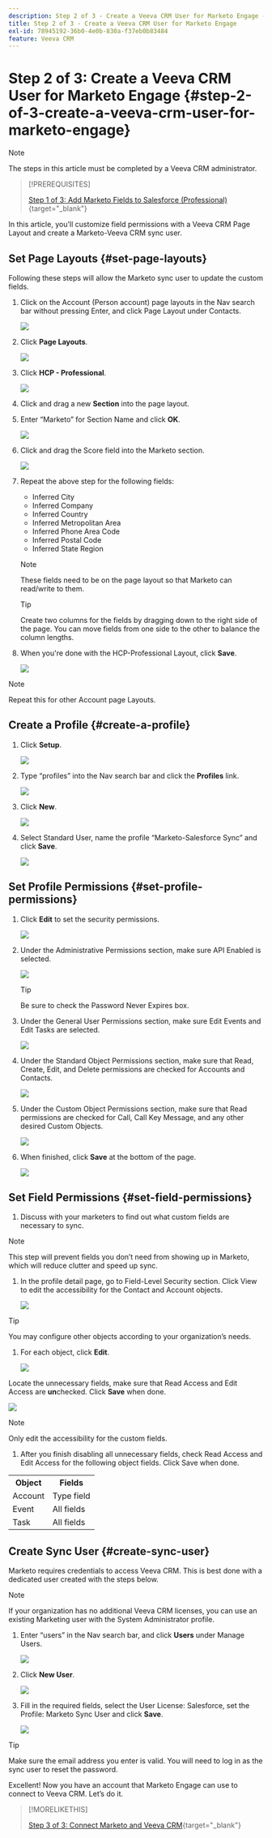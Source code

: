 ```yaml
---
description: Step 2 of 3 - Create a Veeva CRM User for Marketo Engage - Marketo Docs - Product Documentation
title: Step 2 of 3 - Create a Veeva CRM User for Marketo Engage
exl-id: 78945192-36b0-4e0b-830a-f37eb0b83484
feature: Veeva CRM
---
```

# Step 2 of 3: Create a Veeva CRM User for Marketo Engage {#step-2-of-3-create-a-veeva-crm-user-for-marketo-engage}

>[!NOTE]
>
>The steps in this article must be completed by a Veeva CRM administrator.

>[!PREREQUISITES]
>
>[Step 1 of 3: Add Marketo Fields to Salesforce (Professional)](/help/marketo/product-docs/crm-sync/veeva-crm-sync/setup/step-1-of-3-add-marketo-fields-to-veeva-crm.md){target="_blank"}

In this article, you'll customize field permissions with a Veeva CRM Page Layout and create a Marketo-Veeva CRM sync user.

## Set Page Layouts {#set-page-layouts}

Following these steps will allow the Marketo sync user to update the custom fields.

1. Click on the Account (Person account) page layouts in the Nav search bar without pressing Enter, and click Page Layout under Contacts.

   ![](assets/step-2-of-3-create-a-veeva-crm-user-1.png)

1. Click **Page Layouts**.

   ![](assets/step-2-of-3-create-a-veeva-crm-user-2.png)

1. Click **HCP - Professional**.

   ![](assets/step-2-of-3-create-a-veeva-crm-user-3.png)

1. Click and drag a new **Section** into the page layout.

1. Enter “Marketo” for Section Name and click **OK**.

   ![](assets/step-2-of-3-create-a-veeva-crm-user-4.png)

1. Click and drag the Score field into the Marketo section.

   ![](assets/step-2-of-3-create-a-veeva-crm-user-5.png)

1. Repeat the above step for the following fields:

   * Inferred City
   * Inferred Company
   * Inferred Country
   * Inferred Metropolitan Area
   * Inferred Phone Area Code
   * Inferred Postal Code
   * Inferred State Region

   >[!NOTE]
   >
   >These fields need to be on the page layout so that Marketo can read/write to them.

   >[!TIP]
   >
   >Create two columns for the fields by dragging down to the right side of the page. You can move fields from one side to the other to balance the column lengths.

1. When you're done with the HCP-Professional Layout, click **Save**.

   ![](assets/step-2-of-3-create-a-veeva-crm-user-6.png)

>[!NOTE]
>
>Repeat this for other Account page Layouts.

## Create a Profile {#create-a-profile}

1. Click **Setup**.

   ![](assets/step-2-of-3-create-a-veeva-crm-user-7.png)

1. Type “profiles” into the Nav search bar and click the **Profiles** link.

   ![](assets/step-2-of-3-create-a-veeva-crm-user-8.png)

1. Click **New**.

   ![](assets/step-2-of-3-create-a-veeva-crm-user-9.png)

1. Select Standard User, name the profile “Marketo-Salesforce Sync” and click **Save**.

   ![](assets/step-2-of-3-create-a-veeva-crm-user-10.png)

## Set Profile Permissions {#set-profile-permissions}

1. Click **Edit** to set the security permissions.

   ![](assets/step-2-of-3-create-a-veeva-crm-user-11.png)

1. Under the Administrative Permissions section, make sure API Enabled is selected.

   ![](assets/step-2-of-3-create-a-veeva-crm-user-12.png)

   >[!TIP]
   >
   >Be sure to check the Password Never Expires box.

1. Under the General User Permissions section, make sure Edit Events and Edit Tasks are selected.

   ![](assets/step-2-of-3-create-a-veeva-crm-user-13.png)

1. Under the Standard Object Permissions section, make sure that Read, Create, Edit, and Delete permissions are checked for Accounts and Contacts.

   ![](assets/step-2-of-3-create-a-veeva-crm-user-14.png)

1. Under the Custom Object Permissions section, make sure that Read permissions are checked for Call, Call Key Message, and any other desired Custom Objects.

   ![](assets/step-2-of-3-create-a-veeva-crm-user-15.png)

1. When finished, click **Save** at the bottom of the page.

   ![](assets/step-2-of-3-create-a-veeva-crm-user-16.png)

## Set Field Permissions {#set-field-permissions}

1. Discuss with your marketers to find out what custom fields are necessary to sync.

>[!NOTE]
>
>This step will prevent fields you don’t need from showing up in Marketo, which will reduce clutter and speed up sync.

1. In the profile detail page, go to Field-Level Security section. Click View to edit the accessibility for the Contact and Account objects.

   ![](assets/step-2-of-3-create-a-veeva-crm-user-17.png)

>[!TIP]
>
>You may configure other objects according to your organization’s needs.

1. For each object, click **Edit**.

   ![](assets/step-2-of-3-create-a-veeva-crm-user-18.png)

Locate the unnecessary fields, make sure that Read Access and Edit Access are **un**checked. Click **Save** when done.

   ![](assets/step-2-of-3-create-a-veeva-crm-user-19.png)

>[!NOTE]
>
>Only edit the accessibility for the custom fields.

1. After you finish disabling all unnecessary fields, check Read Access and Edit Access for the following object fields. Click Save when done.

<table>
 <tbody>
  <tr>
   <th>Object
   <th>Fields
  </tr>
  <tr>
   <td>Account</td>
   <td>Type field</td>
  </tr>
  <tr>
   <td>Event</td>
   <td>All fields</td>
  </tr>
  <tr>
   <td>Task</td>
   <td>All fields</td>
  </tr>
 </tbody>
</table>

## Create Sync User {#create-sync-user}

Marketo requires credentials to access Veeva CRM. This is best done with a dedicated user created with the steps below.

>[!NOTE]
>
>If your organization has no additional Veeva CRM licenses, you can use an existing Marketing user with the System Administrator profile.

1. Enter “users” in the Nav search bar, and click **Users** under Manage Users.

   ![](assets/step-2-of-3-create-a-veeva-crm-user-20.png)

1. Click **New User**.

   ![](assets/step-2-of-3-create-a-veeva-crm-user-21.png)

1. Fill in the required fields, select the User License: Salesforce, set the Profile: Marketo Sync User and click **Save**.

   ![](assets/step-2-of-3-create-a-veeva-crm-user-22.png)

>[!TIP]
>
>Make sure the email address you enter is valid. You will need to log in as the sync user to reset the password.

Excellent! Now you have an account that Marketo Engage can use to connect to Veeva CRM. Let’s do it.

>[!MORELIKETHIS]
>
>[Step 3 of 3: Connect Marketo and Veeva CRM](/help/marketo/product-docs/crm-sync/veeva-crm-sync/setup/step-3-of-3-connect-marketo-engage-and-veeva-crm.md){target="_blank"}
